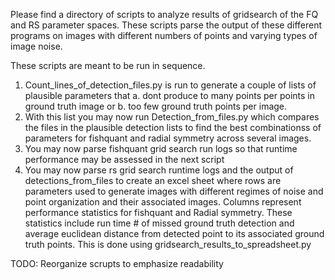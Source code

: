 Please find a directory of scripts to analyze results of gridsearch of the FQ and RS parameter spaces. These scripts parse the output of these different programs on images with different numbers of points and varying types of image noise.

These scripts are meant to be run in sequence.

1. Count_lines_of_detection_files.py is run to generate a couple of lists of plausible parameters that a. dont produce to many points per points in ground truth image or b. too few ground truth points per image. 
2. With this list you may now run Detection_from_files.py which compares the files in the plausible detection lists to find the best combinationss of parameters for fishquant and radial symmetry across several images.
3. You may now parse fishquant grid search run logs so that runtime performance may be assessed in the next script
4. You may now parse rs grid search runtime logs and the output of detections_from_files to create an excel sheet where rows are parameters used to generate images with different regimes of noise and point organization and their associated images. Columns represent performance statistics for fishquant and Radial symmetry. These statistics include run time # of missed ground truth detection and average euclidean distance from detected point to its associated ground truth points. This is done using gridsearch_results_to_spreadsheet.py


TODO: Reorganize scrupts to emphasize readability

